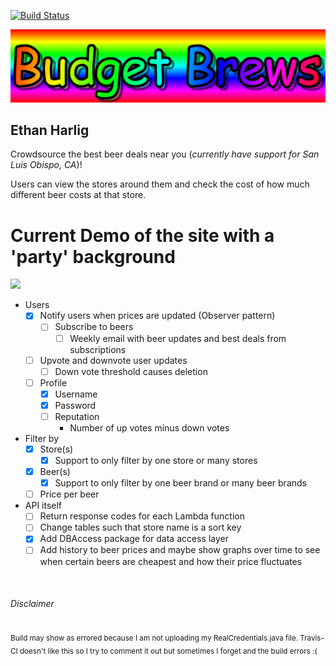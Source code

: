 [![Build Status](https://travis-ci.org/cpe305Spring17/spring2017-project-ethanharlig.svg?branch=master)](https://travis-ci.org/cpe305Spring17/spring2017-project-ethanharlig)

![Budget Brews](src/main/website/res/img/logo.png)

## Ethan Harlig 

Crowdsource the best beer deals near you (_currently have support for San Luis Obispo, CA_)!

Users can view the stores around them and check the cost of how much different beer costs at that store. 


# Current Demo of the site with a 'party' background
![](https://i.imgur.com/uAMicd7.gif)

- Users
    - [x] Notify users when prices are updated (Observer pattern)
      - [ ] Subscribe to beers
         - [ ] Weekly email with beer updates and best deals from subscriptions
    - [ ] Upvote and downvote user updates
        - [ ] Down vote threshold causes deletion
    - [ ] Profile
        - [x] Username
        - [x] Password
        - [ ] Reputation
            - Number of up votes minus down votes
- Filter by
    - [x] Store(s)
        - [x] Support to only filter by one store or many stores
    - [x] Beer(s)
        - [x] Support to only filter by one beer brand or many beer brands
    - [ ] Price per beer
- API itself
   - [ ] Return response codes for each Lambda function
   - [ ] Change tables such that store name is a sort key
   - [x] Add DBAccess package for data access layer
   - [ ] Add history to beer prices and maybe show graphs over time to see when certain beers are cheapest and how their price fluctuates

&nbsp;
&nbsp;
&nbsp;

###### Disclaimer
<sub>Build may show as errored because I am not uploading my RealCredentials.java file. Travis-CI doesn't like this so I try to comment it out but sometimes I forget and the build errors :(</sub>

